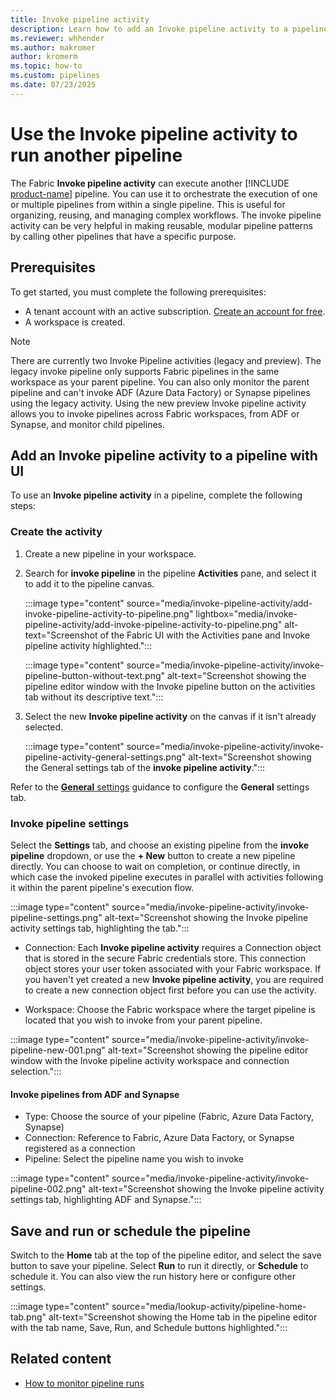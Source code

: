 ```yaml
---
title: Invoke pipeline activity
description: Learn how to add an Invoke pipeline activity to a pipeline and use it to run another pipeline.
ms.reviewer: whhender
ms.author: makromer
author: kromerm
ms.topic: how-to
ms.custom: pipelines
ms.date: 07/23/2025
---
```


# Use the **Invoke pipeline activity** to run another pipeline

The Fabric **Invoke pipeline activity** can execute another [!INCLUDE [product-name](../includes/product-name.md)] pipeline. You can use it to orchestrate the execution of one or multiple pipelines from within a single pipeline. This is useful for organizing, reusing, and managing complex workflows. The invoke pipeline activity can be very helpful in making reusable, modular pipeline patterns by calling other pipelines that have a specific purpose.

## Prerequisites

To get started, you must complete the following prerequisites:

- A tenant account with an active subscription. [Create an account for free](../fundamentals/fabric-trial.md).
- A workspace is created.

> [!NOTE]
> There are currently two Invoke Pipeline activities (legacy and preview). The legacy invoke pipeline only supports Fabric pipelines in the same workspace as your parent pipeline. You can also only monitor the parent pipeline and can't invoke ADF (Azure Data Factory) or Synapse pipelines using the legacy activity. Using the new preview Invoke pipeline activity allows you to invoke pipelines across Fabric workspaces, from ADF or Synapse, and monitor child pipelines.

## Add an **Invoke pipeline activity** to a pipeline with UI

To use an **Invoke pipeline activity** in a pipeline, complete the following steps:

### Create the activity

1. Create a new pipeline in your workspace.
1. Search for **invoke pipeline** in the pipeline **Activities** pane, and select it to add it to the pipeline canvas.

   :::image type="content" source="media/invoke-pipeline-activity/add-invoke-pipeline-activity-to-pipeline.png" lightbox="media/invoke-pipeline-activity/add-invoke-pipeline-activity-to-pipeline.png" alt-text="Screenshot of the Fabric UI with the Activities pane and Invoke pipeline activity highlighted.":::


   :::image type="content" source="media/invoke-pipeline-activity/invoke-pipeline-button-without-text.png" alt-text="Screenshot showing the pipeline editor window with the Invoke pipeline button on the activities tab without its descriptive text.":::

1. Select the new **Invoke pipeline activity** on the canvas if it isn't already selected.

   :::image type="content" source="media/invoke-pipeline-activity/invoke-pipeline-activity-general-settings.png" alt-text="Screenshot showing the General settings tab of the **invoke pipeline activity**.":::

Refer to the [**General** settings](activity-overview.md#general-settings) guidance to configure the **General** settings tab.

### Invoke pipeline settings

Select the **Settings** tab, and choose an existing pipeline from the **invoke pipeline** dropdown, or use the **+ New** button to create a new pipeline directly. You can choose to wait on completion, or continue directly, in which case the invoked pipeline executes in parallel with activities following it within the parent pipeline's execution flow.

:::image type="content" source="media/invoke-pipeline-activity/invoke-pipeline-settings.png" alt-text="Screenshot showing the Invoke pipeline activity settings tab, highlighting the tab.":::


* Connection: Each **Invoke pipeline activity** requires a Connection object that is stored in the secure Fabric credentials store. This connection object stores your user token associated with your Fabric workspace. If you haven't yet created a new **Invoke pipeline activity**, you are required to create a new connection object first before you can use the activity.
  
* Workspace: Choose the Fabric workspace where the target pipeline is located that you wish to invoke from your parent pipeline.

:::image type="content" source="media/invoke-pipeline-activity/invoke-pipeline-new-001.png" alt-text="Screenshot showing the pipeline editor window with the Invoke pipeline activity workspace and connection selection.":::

#### Invoke pipelines from ADF and Synapse

- Type: Choose the source of your pipeline (Fabric, Azure Data Factory, Synapse)
- Connection: Reference to Fabric, Azure Data Factory, or Synapse registered as a connection
- Pipeline: Select the pipeline name you wish to invoke
  
:::image type="content" source="media/invoke-pipeline-activity/invoke-pipeline-002.png" alt-text="Screenshot showing the Invoke pipeline activity settings tab, highlighting ADF and Synapse.":::

## Save and run or schedule the pipeline

Switch to the **Home** tab at the top of the pipeline editor, and select the save button to save your pipeline. Select **Run** to run it directly, or **Schedule** to schedule it. You can also view the run history here or configure other settings.

:::image type="content" source="media/lookup-activity/pipeline-home-tab.png" alt-text="Screenshot showing the Home tab in the pipeline editor with the tab name, Save, Run, and Schedule buttons highlighted.":::

## Related content

- [How to monitor pipeline runs](monitor-pipeline-runs.md)

